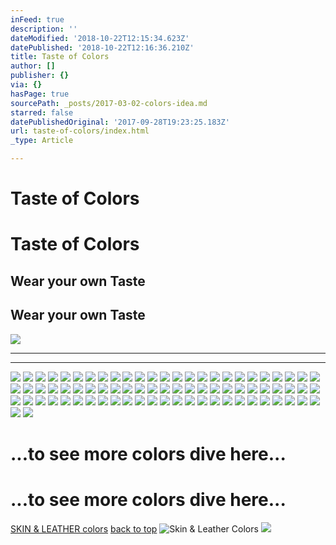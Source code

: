 ```yaml
---
inFeed: true
description: ''
dateModified: '2018-10-22T12:15:34.623Z'
datePublished: '2018-10-22T12:16:36.210Z'
title: Taste of Colors
author: []
publisher: {}
via: {}
hasPage: true
sourcePath: _posts/2017-03-02-colors-idea.md
starred: false
datePublishedOriginal: '2017-09-28T19:23:25.183Z'
url: taste-of-colors/index.html
_type: Article

---
```

# Taste of Colors

# Taste of Colors

## **Wear your own Taste**

## **Wear your own Taste**
![](https://the-grid-user-content.s3-us-west-2.amazonaws.com/71c1157c-cec7-4cb0-ab5a-ae9e30e46ef7.jpg)

---

---

![](https://the-grid-user-content.s3-us-west-2.amazonaws.com/7a350670-4971-43fb-8115-7af8d71003fa.jpg)
![](https://the-grid-user-content.s3-us-west-2.amazonaws.com/42df3722-5073-4274-a4b2-20458ecdfe29.jpg)
![](https://the-grid-user-content.s3-us-west-2.amazonaws.com/f853f3d0-b5b5-4dee-8291-404a2970f17b.jpg)
![](https://the-grid-user-content.s3-us-west-2.amazonaws.com/77f691ac-06dd-420f-a96b-ca1f3c9261ae.jpg)
![](https://the-grid-user-content.s3-us-west-2.amazonaws.com/2cccf9e5-9334-49a7-bdce-fa7acb45928f.jpg)
![](https://the-grid-user-content.s3-us-west-2.amazonaws.com/606a3072-856a-4398-82f9-f878e3edc978.jpg)
![](https://the-grid-user-content.s3-us-west-2.amazonaws.com/35afdd4f-02aa-4c9d-ba61-57fbc63819cc.jpg)
![](https://the-grid-user-content.s3-us-west-2.amazonaws.com/c8261c58-f37a-477b-adf0-40015c84f86c.jpg)
![](https://the-grid-user-content.s3-us-west-2.amazonaws.com/dddf63a1-5195-4dc5-9fc7-682c6687c799.jpg)
![](https://the-grid-user-content.s3-us-west-2.amazonaws.com/00eb329c-f32c-4dde-9474-b6309d15a958.jpg)
![](https://the-grid-user-content.s3-us-west-2.amazonaws.com/de0ef5e4-9ad8-465b-a3ae-a7cac877cd92.jpg)
![](https://the-grid-user-content.s3-us-west-2.amazonaws.com/537f0fbb-278c-45d3-87dc-c0e5728d1a12.jpg)
![](https://the-grid-user-content.s3-us-west-2.amazonaws.com/3ea073a5-0f0e-4dbe-8248-0ff726d9b9d2.jpg)
![](https://the-grid-user-content.s3-us-west-2.amazonaws.com/b4a6799e-1d84-4a82-a80b-6ddf9d6f8603.jpg)
![](https://the-grid-user-content.s3-us-west-2.amazonaws.com/b5534ae6-839a-47f5-92ee-75f46ae95e56.jpg)
![](https://the-grid-user-content.s3-us-west-2.amazonaws.com/1a797dd3-918a-4205-b30f-a49d970d7205.jpg)
![](https://the-grid-user-content.s3-us-west-2.amazonaws.com/27851fed-6fce-4ef9-9d55-20cbf8429b06.jpg)
![](https://the-grid-user-content.s3-us-west-2.amazonaws.com/3410cda6-5027-4781-8898-055e5ed93fed.jpg)
![](https://the-grid-user-content.s3-us-west-2.amazonaws.com/df84bcc4-965c-4d87-aeda-12571b56e2aa.jpg)
![](https://the-grid-user-content.s3-us-west-2.amazonaws.com/817b0152-4d4b-455f-9fd9-ad6da2ef75ae.jpg)
![](https://the-grid-user-content.s3-us-west-2.amazonaws.com/b569d8aa-9798-40e0-8d13-db3849d1bbf0.jpg)
![](https://the-grid-user-content.s3-us-west-2.amazonaws.com/19a56fe4-6d95-4ec9-904e-ea4348893ba6.jpg)
![](https://the-grid-user-content.s3-us-west-2.amazonaws.com/60c03a1b-2763-43b4-aaee-93198bb8b144.jpg)
![](https://the-grid-user-content.s3-us-west-2.amazonaws.com/c14e5add-5bc2-46f7-a43e-1faff692d248.jpg)
![](https://the-grid-user-content.s3-us-west-2.amazonaws.com/08f4deac-0e5b-4381-ac35-0231444bb246.jpg)
![](https://the-grid-user-content.s3-us-west-2.amazonaws.com/13dee21d-8d2a-4a11-a41d-f297350553c5.jpg)
![](https://the-grid-user-content.s3-us-west-2.amazonaws.com/ec5f9926-7891-4fce-b5e4-ccb4f0a9f378.jpg)
![](https://the-grid-user-content.s3-us-west-2.amazonaws.com/88548726-3c97-4372-b7e2-234b9f163a5f.jpg)
![](https://the-grid-user-content.s3-us-west-2.amazonaws.com/1cf24b65-330e-4e4f-b726-676ca3de4b42.jpg)
![](https://the-grid-user-content.s3-us-west-2.amazonaws.com/dbebebea-e84c-4e1b-8865-151f42116f30.jpg)
![](https://the-grid-user-content.s3-us-west-2.amazonaws.com/c88358da-73b6-4bfa-9f04-7b3d24b994f4.jpg)
![](https://the-grid-user-content.s3-us-west-2.amazonaws.com/78b06e4f-bbfe-4ec7-9c3d-9a07819f49eb.jpg)
![](https://the-grid-user-content.s3-us-west-2.amazonaws.com/7f891b89-012f-4c77-8c19-29b9b1d7d71b.jpg)
![](https://the-grid-user-content.s3-us-west-2.amazonaws.com/829501f8-f798-4bd6-9db3-66fdc15e0743.jpg)
![](https://the-grid-user-content.s3-us-west-2.amazonaws.com/8b668d58-77cf-4b61-8729-7cf8a4fde688.jpg)
![](https://the-grid-user-content.s3-us-west-2.amazonaws.com/7f68e31e-ff43-488a-a111-a693946d9690.jpg)
![](https://the-grid-user-content.s3-us-west-2.amazonaws.com/56685213-b52c-4435-9cb3-85fb53fe3a5a.jpg)
![](https://the-grid-user-content.s3-us-west-2.amazonaws.com/5f436700-148e-4802-a4cb-98f1d1c87413.jpg)
![](https://the-grid-user-content.s3-us-west-2.amazonaws.com/980c795a-7c8d-4cc3-af72-29caf382d193.jpg)
![](https://the-grid-user-content.s3-us-west-2.amazonaws.com/22aefa38-fba8-4746-a071-3103b6d1da9d.jpg)
![](https://the-grid-user-content.s3-us-west-2.amazonaws.com/61d09c01-bd05-4002-b198-0422f6f63cdc.jpg)
![](https://the-grid-user-content.s3-us-west-2.amazonaws.com/b86d0b76-163f-4258-8fae-4df724e35acb.jpg)
![](https://the-grid-user-content.s3-us-west-2.amazonaws.com/3c7226d5-fdb0-4569-9332-99445e333173.jpg)
![](https://the-grid-user-content.s3-us-west-2.amazonaws.com/946c7ade-52dd-42f4-9794-be96385f3fad.jpg)
![](https://the-grid-user-content.s3-us-west-2.amazonaws.com/4f61d3c3-3e89-4b15-8930-ca22a8ab7e3a.jpg)
![](https://the-grid-user-content.s3-us-west-2.amazonaws.com/3b49a97f-e4b6-4c3d-a5c7-4c953dc0633b.jpg)
![](https://the-grid-user-content.s3-us-west-2.amazonaws.com/b0ceae52-f4dc-4819-b6d1-3262db98185a.jpg)
![](https://the-grid-user-content.s3-us-west-2.amazonaws.com/1977e326-4b16-446f-89c0-8042ddb971c4.jpg)
![](https://the-grid-user-content.s3-us-west-2.amazonaws.com/eade8148-f6c0-403c-88ab-2dc186aa293c.jpg)
![](https://the-grid-user-content.s3-us-west-2.amazonaws.com/8686d2df-916c-4cae-a3e4-9c219b9fc511.jpg)
![](https://the-grid-user-content.s3-us-west-2.amazonaws.com/a322ed9f-9e90-45b7-8d9b-ef69aa9fcbc1.jpg)
![](https://the-grid-user-content.s3-us-west-2.amazonaws.com/53f5bde5-003d-4448-8ae6-76579edae71a.jpg)
![](https://the-grid-user-content.s3-us-west-2.amazonaws.com/7963bfc4-1c3f-4a96-acea-c307cee815c2.jpg)
![](https://the-grid-user-content.s3-us-west-2.amazonaws.com/a3414ecd-3442-4814-84ff-089e11d84b28.jpg)
![](https://the-grid-user-content.s3-us-west-2.amazonaws.com/bec1925a-05a6-473f-b4ec-63b9d5c1183e.jpg)
![](https://the-grid-user-content.s3-us-west-2.amazonaws.com/d93d3dad-5988-4b13-978a-1b0f959bc55a.jpg)
![](https://the-grid-user-content.s3-us-west-2.amazonaws.com/a6ae6e2e-f9a2-45ec-8516-d7c670ddd6df.jpg)
![](https://the-grid-user-content.s3-us-west-2.amazonaws.com/8c032c6a-65ba-4dc9-a229-41f4ef6dc48d.jpg)
![](https://the-grid-user-content.s3-us-west-2.amazonaws.com/b2d8c6f1-e1e4-46cc-987c-55d5400f21a0.jpg)
![](https://the-grid-user-content.s3-us-west-2.amazonaws.com/9bb02582-eadb-4b85-b589-34b853226ea1.jpg)
![](https://the-grid-user-content.s3-us-west-2.amazonaws.com/3c5a438e-a19a-4e56-9ec2-c3ef3b0c09ec.jpg)
![](https://the-grid-user-content.s3-us-west-2.amazonaws.com/d007296e-4bdb-47a6-a097-0ea22c5bbc25.jpg)
![](https://the-grid-user-content.s3-us-west-2.amazonaws.com/9ecdbdc6-4916-4c68-9484-439c067c461d.jpg)
![](https://the-grid-user-content.s3-us-west-2.amazonaws.com/1f065d50-685b-4565-b1a7-99e72c4aa3a0.jpg)
![](https://the-grid-user-content.s3-us-west-2.amazonaws.com/1dcc9136-393e-4d31-9478-0c73c2dc7b1a.jpg)
![](https://the-grid-user-content.s3-us-west-2.amazonaws.com/f09c8592-6078-48da-b797-6f244b1db62f.jpg)
![](https://the-grid-user-content.s3-us-west-2.amazonaws.com/7b002832-5a0d-4aca-b6a1-119c1dbf3ecd.jpg)
![](https://the-grid-user-content.s3-us-west-2.amazonaws.com/2e0e6d7f-157f-4573-a6ea-4198a02e7161.jpg)
![](https://the-grid-user-content.s3-us-west-2.amazonaws.com/8349bf68-169f-4e95-bb6e-585f2c2ab73d.jpg)
![](https://the-grid-user-content.s3-us-west-2.amazonaws.com/4cf9c048-e981-4295-9bdd-06151936184c.jpg)
![](https://the-grid-user-content.s3-us-west-2.amazonaws.com/df37d999-fa29-45e6-bb1c-146eb419c8e7.jpg)
![](https://the-grid-user-content.s3-us-west-2.amazonaws.com/261a4b62-a520-4b59-8a5a-c686a5b40e62.jpg)
![](https://the-grid-user-content.s3-us-west-2.amazonaws.com/8b243bbb-84e5-49ca-bf72-c60da31393f8.jpg)
![](https://the-grid-user-content.s3-us-west-2.amazonaws.com/15a959f7-3eba-448f-832b-b3a1065b173c.jpg)
![](https://the-grid-user-content.s3-us-west-2.amazonaws.com/0972e96b-e5ba-4f07-b619-1cdc1e85ef61.jpg)
![](https://the-grid-user-content.s3-us-west-2.amazonaws.com/0120f792-8449-492e-a511-0c50bfcf5b7b.jpg)
![](https://the-grid-user-content.s3-us-west-2.amazonaws.com/9b725979-5d00-454d-811d-34c811b3e9e2.jpg)

# ...to see more colors dive here...

# ...to see more colors dive here...
[SKIN & LEATHER colors][0]
[back to top][1]
![Skin & Leather Colors](https://the-grid-user-content.s3-us-west-2.amazonaws.com/8710d002-8d6a-43c1-9643-8755d03cf775.jpg)
![](https://the-grid-user-content.s3-us-west-2.amazonaws.com/8b8b65f2-2bd1-418f-9ff6-2191bab6cdfa.jpg)

[0]: https://thegrid.ai/leather-colors/
[1]: https://thegrid.ai/lgsamicrafts/taste-of-colors/
